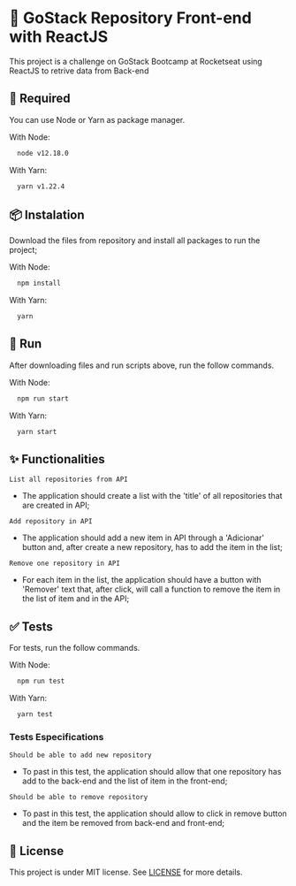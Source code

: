 # :rocket: GoStack Repository Front-end with ReactJS
This project is a challenge on GoStack Bootcamp at Rocketseat using ReactJS to retrive data from Back-end


## :pushpin: Required
You can use Node or Yarn as package manager.

With Node:
```bash 
  node v12.18.0
```
  
With Yarn:
```bash 
  yarn v1.22.4
```

## :package: Instalation
Download the files from repository and install all packages to run the project;

With Node:
```bash
  npm install
``` 

With Yarn:
```bash 
  yarn
```

## :art: Run
After downloading files and run scripts above, run the follow commands.

With Node: 
```bash 
  npm run start
```
With Yarn:
```bash
  yarn start
```

## :sparkles: Functionalities

```List all repositories from API```
  * The application should create a list with the 'title' of all repositories that are created in API;

```Add repository in API```
  * The application should add a new item in API through a 'Adicionar' button and, after create a new repository, has to add the item in the list;

```Remove one repository in API```
  * For each item in the list, the application should have a button with 'Remover' text that, after click, will call a function to remove the item in the list of item and in the API;

## :white_check_mark: Tests
For tests, run the follow commands.

With Node:
```bash
  npm run test
```

With Yarn: 
```bash
  yarn test
```

### Tests Especifications

```Should be able to add new repository```
  * To past in this test, the application should allow that one repository has add to the back-end and the list of item in the front-end;

```Should be able to remove repository```
  * To past in this test, the application should allow to click in remove button and the item be removed from back-end and front-end;

## :memo: License

This project is under MIT license. See [LICENSE](LICENSE) for more details.
